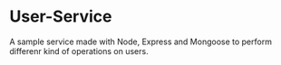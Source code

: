 # User-Service
A sample service made with Node, Express and Mongoose to perform differenr kind of operations on users.
